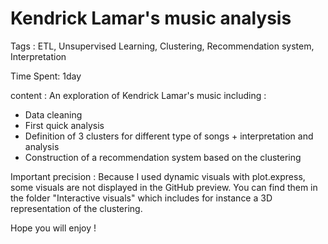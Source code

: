 # Kendrick Lamar's music analysis
Tags : ETL, Unsupervised Learning, Clustering, Recommendation system, Interpretation

Time Spent: 1day

 content : An exploration of Kendrick Lamar's music including : 
- Data cleaning
- First quick analysis
- Definition of 3 clusters for different type of songs + interpretation and analysis 
- Construction of a recommendation system based on the clustering

Important precision : 
Because I used dynamic visuals with plot.express, some visuals are not displayed in the GitHub preview. You can find them in the folder "Interactive visuals" which includes for instance a 3D representation of the clustering. 

Hope you will enjoy !
